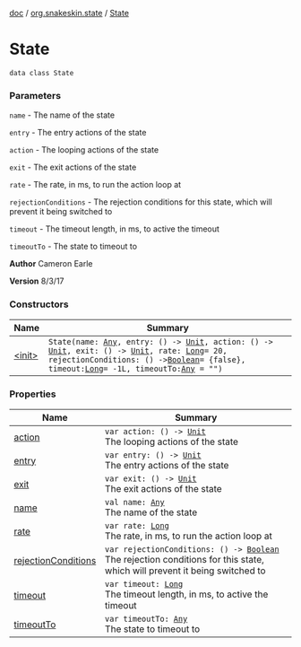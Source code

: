 [doc](../../index.md) / [org.snakeskin.state](../index.md) / [State](./index.md)

# State

`data class State`

### Parameters

`name` - The name of the state

`entry` - The entry actions of the state

`action` - The looping actions of the state

`exit` - The exit actions of the state

`rate` - The rate, in ms, to run the action loop at

`rejectionConditions` - The rejection conditions for this state, which will prevent it being switched to

`timeout` - The timeout length, in ms, to active the timeout

`timeoutTo` - The state to timeout to

**Author**
Cameron Earle

**Version**
8/3/17

### Constructors

| Name | Summary |
|---|---|
| [&lt;init&gt;](-init-.md) | `State(name: `[`Any`](https://kotlinlang.org/api/latest/jvm/stdlib/kotlin/-any/index.html)`, entry: () -> `[`Unit`](https://kotlinlang.org/api/latest/jvm/stdlib/kotlin/-unit/index.html)`, action: () -> `[`Unit`](https://kotlinlang.org/api/latest/jvm/stdlib/kotlin/-unit/index.html)`, exit: () -> `[`Unit`](https://kotlinlang.org/api/latest/jvm/stdlib/kotlin/-unit/index.html)`, rate: `[`Long`](https://kotlinlang.org/api/latest/jvm/stdlib/kotlin/-long/index.html)` = 20, rejectionConditions: () -> `[`Boolean`](https://kotlinlang.org/api/latest/jvm/stdlib/kotlin/-boolean/index.html)` = {false}, timeout: `[`Long`](https://kotlinlang.org/api/latest/jvm/stdlib/kotlin/-long/index.html)` = -1L, timeoutTo: `[`Any`](https://kotlinlang.org/api/latest/jvm/stdlib/kotlin/-any/index.html)` = "")` |

### Properties

| Name | Summary |
|---|---|
| [action](action.md) | `var action: () -> `[`Unit`](https://kotlinlang.org/api/latest/jvm/stdlib/kotlin/-unit/index.html)<br>The looping actions of the state |
| [entry](entry.md) | `var entry: () -> `[`Unit`](https://kotlinlang.org/api/latest/jvm/stdlib/kotlin/-unit/index.html)<br>The entry actions of the state |
| [exit](exit.md) | `var exit: () -> `[`Unit`](https://kotlinlang.org/api/latest/jvm/stdlib/kotlin/-unit/index.html)<br>The exit actions of the state |
| [name](name.md) | `val name: `[`Any`](https://kotlinlang.org/api/latest/jvm/stdlib/kotlin/-any/index.html)<br>The name of the state |
| [rate](rate.md) | `var rate: `[`Long`](https://kotlinlang.org/api/latest/jvm/stdlib/kotlin/-long/index.html)<br>The rate, in ms, to run the action loop at |
| [rejectionConditions](rejection-conditions.md) | `var rejectionConditions: () -> `[`Boolean`](https://kotlinlang.org/api/latest/jvm/stdlib/kotlin/-boolean/index.html)<br>The rejection conditions for this state, which will prevent it being switched to |
| [timeout](timeout.md) | `var timeout: `[`Long`](https://kotlinlang.org/api/latest/jvm/stdlib/kotlin/-long/index.html)<br>The timeout length, in ms, to active the timeout |
| [timeoutTo](timeout-to.md) | `var timeoutTo: `[`Any`](https://kotlinlang.org/api/latest/jvm/stdlib/kotlin/-any/index.html)<br>The state to timeout to |
